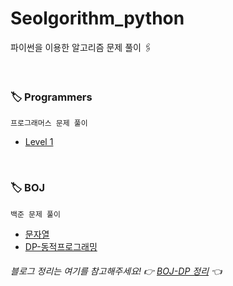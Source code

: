 # Seolgorithm_python
파이썬을 이용한 알고리즘 문제 풀이 🖇

</br>

### 🏷 Programmers
```
프로그래머스 문제 풀이
```
- [Level 1](https://github.com/seolhee2750/Seolgorithm_python/tree/main/Programmers/Level1)

</br>

### 🏷 BOJ
```
백준 문제 풀이
```
- [문자열](https://github.com/seolhee2750/Seolgorithm_python/tree/main/BOJ/%EB%AC%B8%EC%9E%90%EC%97%B4)
- [DP-동적프로그래밍](https://github.com/seolhee2750/Seolgorithm_python/tree/main/BOJ/DP)
###### 블로그 정리는 여기를 참고해주세요! 👉 [BOJ-DP 정리](https://seolhee2750.tistory.com/category/%F0%9F%93%8D%20Problem%20Solving%20-%20Python/%F0%9F%94%96%20BOJ%20-%20DP) 👈
